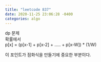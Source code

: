 ```yaml
---
title: "leetcode 837"
date: 2020-11-25 23:06:28 -0400
categories: algo
---
```

dp 문제  
확률에서   
p[x] = (p[x-1] + p[x-2] + ..... + p[x-W]) * (1/W)   

이 포인트가 점화식을 만들기에 중요한 부분이다.  
